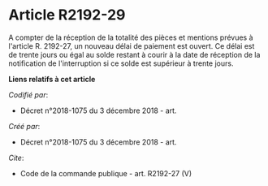 # Article R2192-29

A compter de la réception de la totalité des pièces et mentions prévues à l'article R. 2192-27, un nouveau délai de paiement
est ouvert. Ce délai est de trente jours ou égal au solde restant à courir à la date de réception de la notification de
l'interruption si ce solde est supérieur à trente jours.

**Liens relatifs à cet article**

_Codifié par_:

  - Décret n°2018-1075 du 3 décembre 2018 - art.

_Créé par_:

  - Décret n°2018-1075 du 3 décembre 2018 - art.

_Cite_:

  - Code de la commande publique - art. R2192-27 (V)
